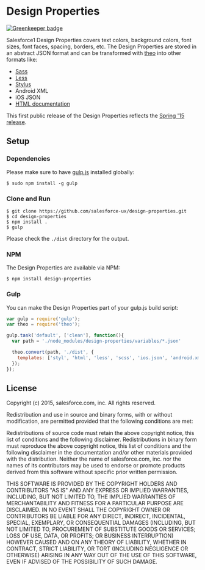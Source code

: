 Design Properties
=================

[![Greenkeeper badge](https://badges.greenkeeper.io/salesforce-ux/design-properties.svg)](https://greenkeeper.io/)

Salesforce1 Design Properties covers text colors, background colors, font sizes, font faces, spacing, borders, etc.
The Design Properties are stored in an abstract JSON format and can be transformed with [theo](https://github.com/salesforce-ux/theo) into other formats like:
- [Sass](http://sass-lang.com)
- [Less](http://lesscss.org)
- [Stylus](http://learnboost.github.io/stylus)
- Android XML
- iOS JSON
- [HTML documentation](http://salesforce-ux.github.io/design-properties)

This first public release of the Design Properties reflects the [Spring '15 release](http://www.salesforce.com/customer-resources/releases/spring15/).

## Setup

### Dependencies

Please make sure to have [gulp.js](http://gulpjs.com/) installed globally:

    $ sudo npm install -g gulp

### Clone and Run

    $ git clone https://github.com/salesforce-ux/design-properties.git
    $ cd design-properties
    $ npm install .
    $ gulp

Please check the `./dist` directory for the output.

### NPM

The Design Properties are available via NPM:

    $ npm install design-properties

### Gulp

You can make the Design Properties part of your gulp.js build script:

```js
var gulp = require('gulp');
var theo = require('theo');

gulp.task('default', ['clean'], function(){
  var path = './node_modules/design-properties/variables/*.json'

  theo.convert(path, './dist', {
    templates: ['styl', 'html', 'less', 'scss', 'ios.json', 'android.xml'],
  });
});
```

## License

Copyright (c) 2015, salesforce.com, inc. All rights reserved.

Redistribution and use in source and binary forms, with or without modification, are permitted provided that the following conditions are met:

Redistributions of source code must retain the above copyright notice, this list of conditions and the following disclaimer.
Redistributions in binary form must reproduce the above copyright notice, this list of conditions and the following disclaimer in the documentation and/or other materials provided with the distribution.
Neither the name of salesforce.com, inc. nor the names of its contributors may be used to endorse or promote products derived from this software without specific prior written permission.

THIS SOFTWARE IS PROVIDED BY THE COPYRIGHT HOLDERS AND CONTRIBUTORS "AS IS" AND ANY EXPRESS OR IMPLIED WARRANTIES, INCLUDING, BUT NOT LIMITED TO, THE IMPLIED WARRANTIES OF MERCHANTABILITY AND FITNESS FOR A PARTICULAR PURPOSE ARE DISCLAIMED. IN NO EVENT SHALL THE COPYRIGHT OWNER OR CONTRIBUTORS BE LIABLE FOR ANY DIRECT, INDIRECT, INCIDENTAL, SPECIAL, EXEMPLARY, OR CONSEQUENTIAL DAMAGES (INCLUDING, BUT NOT LIMITED TO, PROCUREMENT OF SUBSTITUTE GOODS OR SERVICES; LOSS OF USE, DATA, OR PROFITS; OR BUSINESS INTERRUPTION) HOWEVER CAUSED AND ON ANY THEORY OF LIABILITY, WHETHER IN CONTRACT, STRICT LIABILITY, OR TORT (INCLUDING NEGLIGENCE OR OTHERWISE) ARISING IN ANY WAY OUT OF THE USE OF THIS SOFTWARE, EVEN IF ADVISED OF THE POSSIBILITY OF SUCH DAMAGE.
